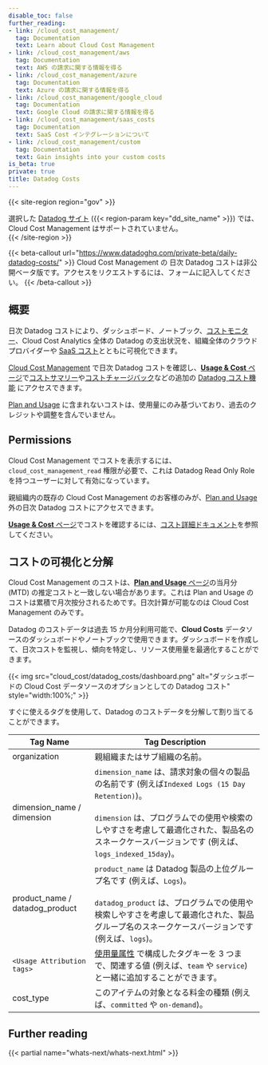 ```yaml
---
disable_toc: false
further_reading:
- link: /cloud_cost_management/
  tag: Documentation
  text: Learn about Cloud Cost Management
- link: /cloud_cost_management/aws
  tag: Documentation
  text: AWS の請求に関する情報を得る
- link: /cloud_cost_management/azure
  tag: Documentation
  text: Azure の請求に関する情報を得る
- link: /cloud_cost_management/google_cloud
  tag: Documentation
  text: Google Cloud の請求に関する情報を得る
- link: /cloud_cost_management/saas_costs
  tag: Documentation
  text: SaaS Cost インテグレーションについて
- link: /cloud_cost_management/custom
  tag: Documentation
  text: Gain insights into your custom costs
is_beta: true
private: true
title: Datadog Costs
---
```


{{< site-region region="gov" >}}
<div class="alert alert-warning">選択した <a href="/getting_started/site">Datadog サイト</a> ({{< region-param key="dd_site_name" >}}) では、Cloud Cost Management はサポートされていません。</div>
{{< /site-region >}}

{{< beta-callout url="https://www.datadoghq.com/private-beta/daily-datadog-costs/" >}}
Cloud Cost Management の 日次 Datadog コストは非公開ベータ版です。アクセスをリクエストするには、フォームに記入してください。 {{< /beta-callout >}}

## 概要

日次 Datadog コストにより、ダッシュボード、ノートブック、[コストモニター][2]、Cloud Cost Analytics 全体の Datadog の支出状況を、組織全体のクラウドプロバイダーや [SaaS コスト][3]とともに可視化できます。

[Cloud Cost Management][1] で日次 Datadog コストを確認し、[**Usage & Cost** ページ][4]で[コストサマリー][9]や[コストチャージバック][10]などの追加の [Datadog コスト機能][7] にアクセスできます。

<div class="alert alert-info"><a href="https://app.datadoghq.com/billing/usage">Plan and Usage</a> に含まれないコストは、使用量にのみ基づいており、過去のクレジットや調整を含んでいません。</div>

## Permissions

Cloud Cost Management でコストを表示するには、`cloud_cost_management_read` 権限が必要で、これは Datadog Read Only Role を持つユーザーに対して有効になっています。

<div class="alert alert-info">親組織内の既存の Cloud Cost Management のお客様のみが、<a href="https://app.datadoghq.com/billing/usage">Plan and Usage</a> 外の日次 Datadog コストにアクセスできます。</div>

[**Usage &amp; Cost** ページ][4]でコストを確認するには、[コスト詳細ドキュメント][7]を参照してください。

## コストの可視化と分解

Cloud Cost Management のコストは、[**Plan and Usage** ページ][4]の当月分 (MTD) の推定コストと一致しない場合があります。これは Plan and Usage のコストは累積で月次按分されるためです。日次計算が可能なのは Cloud Cost Management のみです。

Datadog のコストデータは過去 15 か月分利用可能で、**Cloud Costs** データソースのダッシュボードやノートブックで使用できます。ダッシュボードを作成して、日次コストを監視し、傾向を特定し、リソース使用量を最適化することができます。

{{< img src="cloud_cost/datadog_costs/dashboard.png" alt="ダッシュボードの Cloud Cost データソースのオプションとしての Datadog コスト" style="width:100%;" >}}

すぐに使えるタグを使用して、Datadog のコストデータを分解して割り当てることができます。

| Tag Name | Tag Description |
|---|---|
| organization | 親組織またはサブ組織の名前。 |
| dimension_name / dimension | `dimension_name` は、請求対象の個々の製品の名前です (例えば`Indexed Logs (15 Day Retention)`)。</br></br> `dimension` は、プログラムでの使用や検索のしやすさを考慮して最適化された、製品名のスネークケースバージョンです (例えば、`logs_indexed_15day`)。 |
| product_name / datadog_product | `product_name` は Datadog 製品の上位グループ名です (例えば、`Logs`)。</br></br> `datadog_product` は、プログラムでの使用や検索しやすさを考慮して最適化された、製品グループ名のスネークケースバージョンです (例えば、`logs`)。 |
| `<Usage Attribution tags>` | [使用量属性][8] で構成したタグキーを 3 つまで、関連する値 (例えば、`team` や `service`) と一緒に追加することができます。 |
| cost_type | このアイテムの対象となる料金の種類 (例えば、`committed` や `on-demand`)。 |

## Further reading

{{< partial name="whats-next/whats-next.html" >}}

[1]: /ja/cloud_cost_management/
[2]: /ja/cloud_cost_management/monitors
[3]: /ja/cloud_cost_management/saas_costs
[4]: https://app.datadoghq.com/billing/usage
[5]: /ja/account_management/rbac/
[6]: /ja/account_management/rbac/permissions
[7]: /ja/account_management/plan_and_usage/cost_details/
[8]: /ja/account_management/billing/usage_attribution/
[9]: /ja/account_management/plan_and_usage/cost_details/#cost-summary
[10]: /ja/account_management/plan_and_usage/cost_details/#cost-chargebacks
